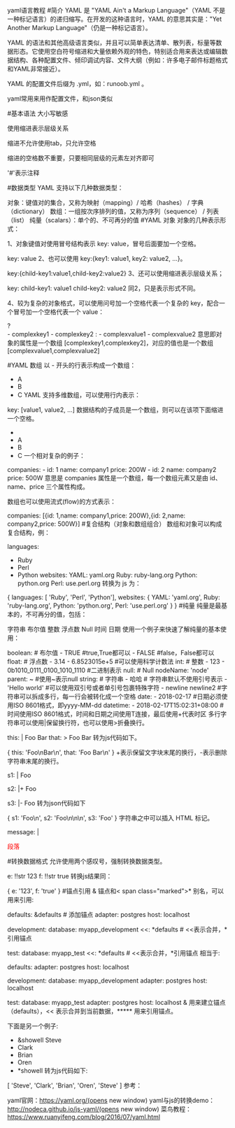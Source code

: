yaml语言教程
#简介
YAML 是 "YAML Ain't a Markup Language"（YAML 不是一种标记语言）的递归缩写。在开发的这种语言时，YAML 的意思其实是："Yet Another Markup Language"（仍是一种标记语言）。

YAML 的语法和其他高级语言类似，并且可以简单表达清单、散列表，标量等数据形态。它使用空白符号缩进和大量依赖外观的特色，特别适合用来表达或编辑数据结构、各种配置文件、倾印调试内容、文件大纲（例如：许多电子邮件标题格式和YAML非常接近）。

YAML 的配置文件后缀为 .yml，如：runoob.yml 。

yaml常用来用作配置文件，和json类似

#基本语法
大小写敏感

使用缩进表示层级关系

缩进不允许使用tab，只允许空格

缩进的空格数不重要，只要相同层级的元素左对齐即可

'#'表示注释

#数据类型
YAML 支持以下几种数据类型：

对象：键值对的集合，又称为映射（mapping）/ 哈希（hashes） / 字典（dictionary）
数组：一组按次序排列的值，又称为序列（sequence） / 列表（list）
纯量（scalars）：单个的、不可再分的值
#YAML 对象
对象的几种表示形式：

1、对象键值对使用冒号结构表示 key: value，冒号后面要加一个空格。

key: value
2、也可以使用 key:{key1: value1, key2: value2, ...}。

key:{child-key1:value1,child-key2:value2}
3、还可以使用缩进表示层级关系；

key: 
    child-key1: value1
    child-key2: value2
同2，只是表示形式不同。

4、较为复杂的对象格式，可以使用问号加一个空格代表一个复杂的 key，配合一个冒号加一个空格代表一个 value：

?  
    - complexkey1
    - complexkey2
:
    - complexvalue1
    - complexvalue2
意思即对象的属性是一个数组 [complexkey1,complexkey2]，对应的值也是一个数组 [complexvalue1,complexvalue2]

#YAML 数组
以 - 开头的行表示构成一个数组：

- A
- B
- C
YAML 支持多维数组，可以使用行内表示：

key: [value1, value2, ...]
数据结构的子成员是一个数组，则可以在该项下面缩进一个空格。

-
 - A
 - B
 - C
一个相对复杂的例子：

companies:
    -
        id: 1
        name: company1
        price: 200W
    -
        id: 2
        name: company2
        price: 500W
意思是 companies 属性是一个数组，每一个数组元素又是由 id、name、price 三个属性构成。

数组也可以使用流式(flow)的方式表示：

companies: [{id: 1,name: company1,price: 200W},{id: 2,name: company2,price: 500W}]
#复合结构（对象和数组组合）
数组和对象可以构成复合结构，例：

languages:
  - Ruby
  - Perl
  - Python 
websites:
  YAML: yaml.org 
  Ruby: ruby-lang.org 
  Python: python.org 
  Perl: use.perl.org
转换为 js 为：

{ 
  languages: [ 'Ruby', 'Perl', 'Python'],
  websites: {
    YAML: 'yaml.org',
    Ruby: 'ruby-lang.org',
    Python: 'python.org',
    Perl: 'use.perl.org' 
  } 
}
#纯量
纯量是最基本的，不可再分的值，包括：

字符串
布尔值
整数
浮点数
Null
时间
日期
使用一个例子来快速了解纯量的基本使用：

boolean: # 布尔值
    - TRUE  #true,True都可以
    - FALSE  #false，False都可以
float: # 浮点数
    - 3.14
    - 6.8523015e+5  #可以使用科学计数法
int: # 整数
    - 123
    - 0b1010_0111_0100_1010_1110    #二进制表示
null: # Null
    nodeName: 'node'
    parent: ~  #使用~表示null
string: # 字符串
    - 哈哈 # 字符串默认不使用引号表示
    - 'Hello world'  #可以使用双引号或者单引号包裹特殊字符
    - newline
      newline2    #字符串可以拆成多行，每一行会被转化成一个空格
date:
    - 2018-02-17    #日期必须使用ISO 8601格式，即yyyy-MM-dd
datetime: 
    -  2018-02-17T15:02:31+08:00    #时间使用ISO 8601格式，时间和日期之间使用T连接，最后使用+代表时区
多行字符串可以使用|保留换行符，也可以使用>折叠换行。

this: |
  Foo
  Bar
that: >
  Foo
  Bar
转为js代码如下。

{ this: 'Foo\nBar\n', that: 'Foo Bar\n' }
+表示保留文字块末尾的换行，-表示删除字符串末尾的换行。

s1: |
  Foo
 
s2: |+
  Foo
 
 
s3: |-
  Foo
转为json代码如下

{ s1: 'Foo\n', s2: 'Foo\n\n\n', s3: 'Foo' }
字符串之中可以插入 HTML 标记。

message: |
  <p style="color: red">
    段落
  </p>
#转换数据格式
允许使用两个感叹号，强制转换数据类型。

e: !!str 123
f: !!str true
转换js结果同：

{ e: '123', f: 'true' }
#锚点引用
& 锚点和< span class="marked">* 别名，可以用来引用:

defaults: &defaults # 添加锚点
  adapter:  postgres
  host:     localhost

development:
  database: myapp_development
  <<: *defaults # <<表示合并，*引用锚点

test:
  database: myapp_test
  <<: *defaults # <<表示合并，*引用锚点
相当于:

defaults:
  adapter:  postgres
  host:     localhost

development:
  database: myapp_development
  adapter:  postgres
  host:     localhost

test:
  database: myapp_test
  adapter:  postgres
  host:     localhost
& 用来建立锚点（defaults），<< 表示合并到当前数据，***** 用来引用锚点。

下面是另一个例子:

- &showell Steve 
- Clark 
- Brian 
- Oren 
- *showell 
转为js代码如下:

[ 'Steve', 'Clark', 'Brian', 'Oren', 'Steve' ]
参考：

yaml官网：https://yaml.org/(opens new window)
yaml与js的转换demo：http://nodeca.github.io/js-yaml/(opens new window)
菜鸟教程：https://www.ruanyifeng.com/blog/2016/07/yaml.html